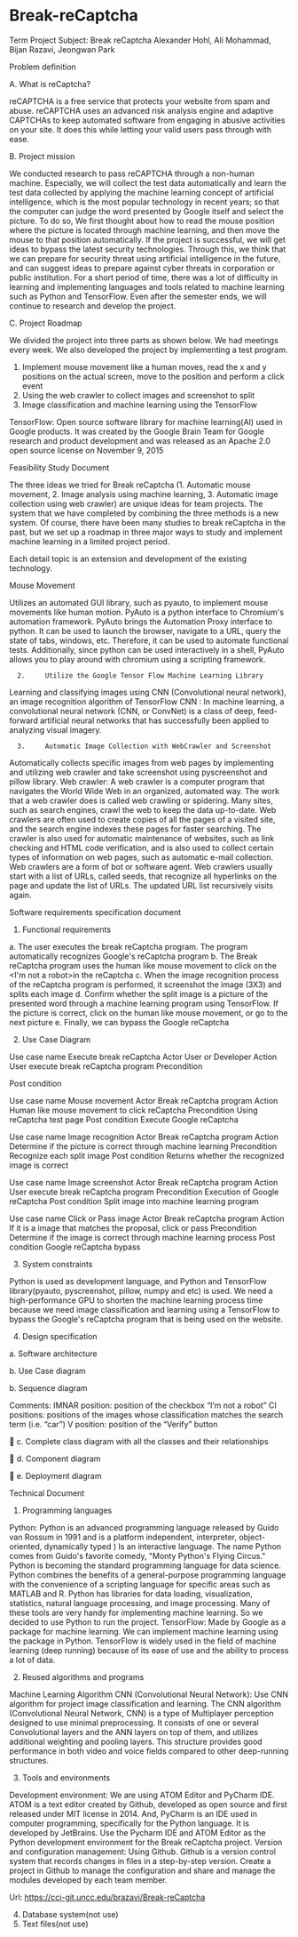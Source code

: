 # Break-reCaptcha

Term Project Subject: Break reCaptcha
Alexander Hohl, Ali Mohammad, Bijan Razavi, Jeongwan Park

Problem definition
 
A.   What is reCaptcha?

reCAPTCHA is a free service that protects your website from spam and abuse. reCAPTCHA uses an advanced risk analysis engine and adaptive CAPTCHAs to keep automated software from engaging in abusive activities on your site. It does this while letting your valid users pass through with ease.
 
B.	Project mission

We conducted research to pass reCAPTCHA through a non-human machine. Especially, we will collect the test data automatically and learn the test data collected by applying the machine learning concept of artificial intelligence, which is the most popular technology in recent years; so that the computer can judge the word presented by Google itself and select the picture. To do so, We first thought about how to read the mouse position where the picture is located through machine learning, and then move the mouse to that position automatically. If the project is successful, we will get ideas to bypass the latest security technologies. Through this, we think that we can prepare for security threat using artificial intelligence in the future, and can suggest ideas to prepare against cyber threats in corporation or public institution. For a short period of time, there was a lot of difficulty in learning and implementing languages and tools related to machine learning such as Python and TensorFlow. Even after the semester ends, we will continue to research and develop the project.
 
C.	Project Roadmap

We divided the project into three parts as shown below. We had meetings every week. We also developed the project by implementing a test program.
 
1. Implement mouse movement like a human moves, read the x and y positions
                            on the actual screen, move to the position and perform a click event
2. Using the web crawler to collect images and screenshot to split
3. Image classification and machine learning using the TensorFlow
 
TensorFlow: Open source software library for machine learning(AI) used in Google products. It was created by the Google Brain Team for Google research and product development and was released as an Apache 2.0 open source license on November 9, 2015

Feasibility Study Document
 
The three ideas we tried for Break reCaptcha (1. Automatic mouse movement, 2. Image analysis using machine learning, 3. Automatic image collection using web crawler) are unique ideas for team projects. The system that we have completed by combining the three methods is a new system. Of course, there have been many studies to break reCaptcha in the past, but we set up a roadmap in three major ways to study and implement machine learning in a limited project period.
 
Each detail topic is an extension and development of the existing technology.
 
Mouse Movement

Utilizes an automated GUI library, such as pyauto, to implement mouse movements like human motion.
PyAuto is a python interface to Chromium's automation framework. PyAuto brings the Automation Proxy interface to python. It can be used to launch the browser, navigate to a URL, query the state of tabs, windows, etc. Therefore, it can be used to automate functional tests. Additionally, since python can be used interactively in a shell, PyAuto allows you to play around with chromium using a scripting framework.

      2.     Utilize the Google Tensor Flow Machine Learning Library

Learning and classifying images using CNN (Convolutional neural network), an image recognition algorithm of TensorFlow
CNN : In machine learning, a convolutional neural network (CNN, or ConvNet) is a class of deep, feed-forward artificial neural networks that has successfully been applied to analyzing visual imagery.
 
      3.     Automatic Image Collection with WebCrawler and Screenshot

Automatically collects specific images from web pages by implementing and utilizing web crawler and take screenshot using pyscreenshot and pillow library.
Web crawler: A web crawler is a computer program that navigates the World Wide Web in an organized, automated way. The work that a web crawler does is called web crawling or spidering. Many sites, such as search engines, crawl the web to keep the data up-to-date. Web crawlers are often used to create copies of all the pages of a visited site, and the search engine indexes these pages for faster searching. The crawler is also used for automatic maintenance of websites, such as link checking and HTML code verification, and is also used to collect certain types of information on web pages, such as automatic e-mail collection. Web crawlers are a form of bot or software agent. Web crawlers usually start with a list of URLs, called seeds, that recognize all hyperlinks on the page and update the list of URLs. The updated URL list recursively visits again.


Software requirements specification document

1.	Functional requirements

a. 	The user executes the break reCaptcha program. The program automatically recognizes Google's reCaptcha program
b.	The Break reCaptcha program uses the human like mouse movement to click on the <I'm not a robot>in the reCaptcha 
c. 	When the image recognition process of the reCaptcha program is performed, it screenshot the image (3X3) and splits each image
d.	Confirm whether the split image is a picture of the presented word through a machine learning program using TensorFlow. If the picture is correct, click on the human like mouse movement, or go to the next picture
e.  Finally, we can bypass the Google reCaptcha
 
2.	Use Case Diagram

Use case name
Execute break reCaptcha 
Actor
User or Developer
Action
User execute break reCaptcha program
Precondition
 
Post condition
 
 
Use case name
Mouse movement
Actor
Break reCaptcha program
Action
Human like mouse movement to click reCaptcha 
Precondition
Using reCaptcha test page
Post condition
Execute Google reCaptcha 
 
Use case name
Image recognition
Actor
Break reCaptcha program
Action
Determine if the picture is correct through machine learning
Precondition
Recognize each split image
Post condition
Returns whether the recognized image is correct
 
Use case name
Image screenshot
Actor
Break reCaptcha program
Action
User execute break reCaptcha program
Precondition
Execution of Google reCaptcha 
Post condition
Split image into machine learning program
 
Use case name
Click or Pass image
Actor
Break reCaptcha program
Action
If it is a image that matches the proposal, click or pass
Precondition
Determine if the image is correct through machine learning process
Post condition
Google reCaptcha bypass
 
  
3.	System constraints

Python is used as development language, and Python and TensorFlow library(pyauto, pyscreenshot, pillow, numpy and etc) is used. We need a high-performance GPU to shorten the machine learning process time because we need image classification and learning using a TensorFlow to bypass the Google's reCaptcha program that is being used on the website.

4.	Design specification 

a. Software architecture

b. Use Case diagram



b. Sequence diagram


Comments: 
IMNAR position: position of the checkbox “I’m not a robot”
CI positions: positions of the images whose classification matches the search term (i.e. “car”)
V position: position of the “Verify” button 


c. Complete class diagram with all the classes and their relationships


d. Component diagram




e. Deployment diagram


Technical Document

1.	Programming languages

Python: Python is an advanced programming language released by Guido van Rossum in 1991 and is a platform independent, interpreter, object-oriented, dynamically typed ) Is an interactive language. The name Python comes from Guido's favorite comedy, "Monty Python's Flying Circus."
 Python is becoming the standard programming language for data science. Python combines the benefits of a general-purpose programming language with the convenience of a scripting language for specific areas such as MATLAB and R. Python has libraries for data loading, visualization, statistics, natural language processing, and image processing. Many of these tools are very handy for implementing machine learning. So we decided to use Python to run the project.
TensorFlow: Made by Google as a package for machine learning. We can implement machine learning using the package in Python. TensorFlow is widely used in the field of machine learning (deep running) because of its ease of use and the ability to process a lot of data.
 
2.	Reused algorithms and programs

Machine Learning Algorithm CNN (Convolutional Neural Network): Use CNN algorithm for project image classification and learning. The CNN algorithm (Convolutional Neural Network, CNN) is a type of Multiplayer perception designed to use minimal preprocessing. It consists of one or several Convolutional layers and the ANN layers on top of them, and utilizes additional weighting and pooling layers. This structure provides good performance in both video and voice fields compared to other deep-running structures.
 
3.	Tools and environments

Development environment: We are using ATOM Editor and PyCharm IDE. ATOM is a text editor created by Github, developed as open source and first released under MIT license in 2014. And, PyCharm is an IDE used in computer programming, specifically for the Python language. It is developed by JetBrains. Use the Pycharm IDE and ATOM Editor as the Python development environment for the Break reCaptcha project.
Version and configuration management: Using Github. Github is a version control system that records changes in files in a step-by-step version. Create a project in Github to manage the configuration and share and manage the modules developed by each team member.
 
Url: https://cci-git.uncc.edu/brazavi/Break-reCaptcha

 
4.	Database system(not use)
5.	Text files(not use)



